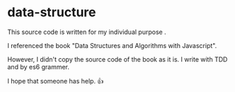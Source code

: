 # data-structure

This source code is written for my individual purpose .

I referenced the book "Data Structures and Algorithms with Javascript".

However, I didn't copy the source code of the book as it is. I write with TDD and by es6 grammer.

I hope that someone has help. :+1: